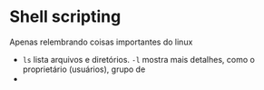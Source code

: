 # Shell scripting

<!-- Principais comandos linux -->
Apenas relembrando coisas importantes do linux
- `ls` lista arquivos e diretórios. `-l` mostra mais detalhes, como o proprietário (usuários), grupo de
- 